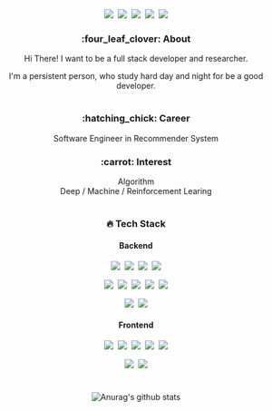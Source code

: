 <div align="center">
<a href="https://www.youtube.com/channel/UC7g9pnw7vjk80JUsxme7pBQ" target="_blank"><img src="https://img.shields.io/badge/YouTube-Dol AI-white?style=plastic&logo=youtube&logoColor=red"/></a>&nbsp;&nbsp;<a href="http://swooky.site:48000/blog/about/1" target="_blank"><img src="https://img.shields.io/badge/Django Blog-About-white?style=plastic&logo=Django&logoColor=green"/></a>&nbsp;&nbsp;<a href="https://sungwookyoo.github.io/" target="_blank"><img src="https://img.shields.io/badge/Jekyll Blog-Data is new oil-white?style=plastic&logo=jekyll&logoColor=red"/></a>&nbsp;&nbsp<a href="https://www.linkedin.com/in/sung-wook-yoo-b98235165" target="_blank"><img src="https://img.shields.io/badge/LinkedIn-About-white?style=plastic&logo=linkedin&logoColor=blue"/></a>&nbsp;&nbsp;<a href="mailto:l22491360@gmail.com" target="_blank"><img src="https://img.shields.io/badge/-Gmail-d14836?style=flat-square&logo=Gmail&logoColor=white&link=mailto:l22491360@gmail.com"/></a>

<h3> :four_leaf_clover: About </h3>
  
<p>Hi There! I want to be a full stack developer and researcher.</p>
<p>I'm a persistent person, who study hard day and night for be a good developer.</p> 

#
<h3> :hatching_chick: Career </h3>
Software Engineer in Recommender System

<h3> :carrot: Interest </h3>
Algorithm <br>
Deep / Machine / Reinforcement Learing

#
<h3> 🔥 Tech Stack </h3>
<h4> Backend </h4>
<p><img src="https://img.shields.io/badge/Python-white?style=flat&logo=Python&logoColor=#3776AB"/>&nbsp;&nbsp;<img src="https://img.shields.io/badge/c++-gray?style=flat&logo=cplusplus&logoColor=blue"/>&nbsp;&nbsp;<img src="https://img.shields.io/badge/scala-white?style=flat&logo=scala&logoColor=red"/>&nbsp;&nbsp;<img src="https://img.shields.io/badge/Java-white?style=flat&logo=Java&logoColor=blue"/></p>

<p><img src="https://img.shields.io/badge/MySQL-gray?style=flat&logo=MySQL&logoColor=blue"/>&nbsp;&nbsp;<img src="https://img.shields.io/badge/MongoDB-white?style=flat&logo=mongodb&logoColor=green"/>&nbsp;&nbsp;<img src="https://img.shields.io/badge/Redis-0769AD?style=flat&logo=redis&logoColor=black"/>&nbsp;&nbsp;<img src="https://img.shields.io/badge/Rocksdb-pink?style=flat&logo=rocksdb&logoColor=764ABC"/>&nbsp;&nbsp;<img src="https://img.shields.io/badge/Kafka-0769AD?style=flat&logo=kafka&logoColor=black"/></p>
  
<p><img src="https://img.shields.io/badge/Kubernetes-0769AD?style=flat&logo=kubernetes&logoColor=black"/>&nbsp;&nbsp;<img src="https://img.shields.io/badge/Docker-gray?style=flat&logo=docker&logoColor=blue"/></p>
  
<h4> Frontend </h4>
<p><img src="https://img.shields.io/badge/HTML5-E34F26?style=flat&logo=html5&logoColor=white"/>&nbsp;&nbsp;<img src="https://img.shields.io/badge/CSS3-1572B6?style=flat&logo=css3&logoColor=white"/>&nbsp;&nbsp;<img src="https://img.shields.io/badge/JavaScript-gray?style=flat&logo=JavaScript&logoColor=F7DF1E"/>&nbsp;&nbsp;<img src="https://img.shields.io/badge/React-gray?style=flat&logo=React&logoColor=61DAFB"/>&nbsp;&nbsp;<img src="https://img.shields.io/badge/django-white?style=flat&logo=django&logoColor=green"/></p>

<p><img src="https://img.shields.io/badge/GitHub-gray?style=flat&logo=GitHub&logoColor=black"/>&nbsp;&nbsp;<img src="https://img.shields.io/badge/Git-blue?style=flat&logo=Git&logoColor=F05032"/></p>
  
#
![Anurag's github stats](https://github-readme-stats.vercel.app/api?username=swyo&show_icons=true&theme=tokyonight)
</div>
